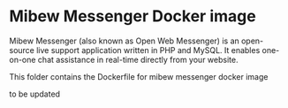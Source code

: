 # Mibew Messenger Docker image

Mibew Messenger (also known as Open Web Messenger) is an open-source live support application written in PHP and MySQL. It enables one-on-one chat assistance in real-time directly from your website.

This folder contains the Dockerfile for mibew messenger docker image

to be updated
